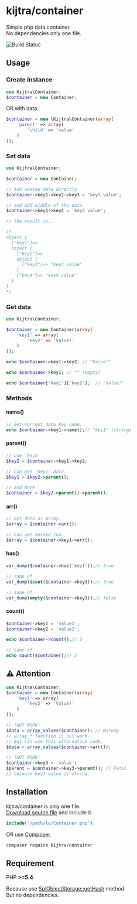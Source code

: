 # kijtra/container
Simple php data container.  
No dependencies only one file.  

![Build Statuc](https://travis-ci.org/kijtra/container.svg?branch=master)

## Usage


### Create Instance

```php
use Kijtra\Container;
$container = new Container;
```

OR with data

```php
$container = new \Kijtra\Container(array(
    'parent' => array(
        'child' => 'value'
    )
));
```

### Set data

```php
use Kijtra\Container;

$container = new Container;

// Add nested data directly
$container->key1->key2->key3 = 'key3 value';

// and Add middle of the data
$container->key1->key4 = 'key4 value';

// the result is..

/*
object {
  ["key1"]=>
  object {
    ["key2"]=>
    object {
      ["key3"]=> "key3 value"
    }
    ["key4"]=> "key4 value"
  }
}
*/
```

### Get data

```php
use Kijtra\Container;

$container = new Container(array(
    'key1' => array(
        'key2' => 'Value!'
    )
));

echo $container->key1->key2; // "Value!"

echo $container->key1; // "" (empty)

echo $container['key1']['key2'];  // "Value!"
```


### Methods

#### name()

```php
// Get current data key name.
echo $container->key1->name();// "key1" (string)
```

#### parent()

```php
// use 'key2'
$key2 = $container->key1->key2;

// Can get 'key1' data.
$key1 = $key2->parent();

// and more
$container = $key2->parent()->parent();
```

#### arr()

```php
// Get data as Array.
$array = $container->arr();

// Can get nested too.
$array = $container->key1->arr();
```

#### has()

```php
var_dump($container->has('key1'));// true

// same of
var_dump(isset($container->key1));// true

// same of
var_dump(empty($container->key1));// false
```

#### count()

```php
$container->key1 = 'value1';
$container->key2 = 'value2';

echo $container->count();// 2

// same of
echo count($container);// 2
```


## :warning: Attention

```php
use Kijtra\Container;
$container = new Container(array(
    'key1' => array(
        'key2' => 'Value!'
    )
));

// !NOT WORK!
$data = array_values($container); // Warnng
// array_* function is not work.
// But can use this alternative code.
$data = array_values($container->arr());

// !NOT WORK!
$container->key3 = 'value';
$parent = $container->key3->parent(); // Fatal
// because key3 value is string.
```


## Installation

kijtra/container is only one file.  
[Download source file](https://github.com/kijtra/container/blob/master/src/Container.php) and include it.

```php
include('/path/to/Container.php');
```

OR use [Composer](https://getcomposer.org/).

```bash
composer require kijtra/container
```

## Requirement

PHP **>=5.4**  

Because use [SplObjectStorage::getHash](http://php.net/manual/ja/splobjectstorage.gethash.php) method.  
But no dependencies.
